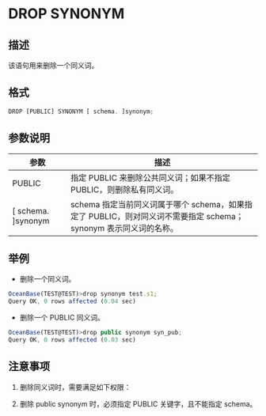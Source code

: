 DROP SYNONYM 
=================================



描述 
-----------

该语句用来删除一个同义词。

格式 
-----------

```javascript
DROP [PUBLIC] SYNONYM [ schema. ]synonym;
```



参数说明 
-------------



|          参数          |                                     描述                                     |
|----------------------|----------------------------------------------------------------------------|
| PUBLIC               | 指定 PUBLIC 来删除公共同义词；如果不指定 PUBLIC，则删除私有同义词。                                  |
| \[ schema. \]synonym | schema 指定当前同义词属于哪个 schema，如果指定了 PUBLIC，则对同义词不需要指定 schema；synonym 表示同义词的名称。 |



举例 
-----------

* 删除一个同义词。

  




```javascript
OceanBase(TEST@TEST)>drop synonym test.s1;
Query OK, 0 rows affected (0.04 sec)
```



* 删除一个 PUBLIC 同义词。

  




```javascript
OceanBase(TEST@TEST)>drop public synonym syn_pub;
Query OK, 0 rows affected (0.03 sec)
```



注意事项 
-------------

1. 删除同义词时，需要满足如下权限：

   






<!-- -->



<!-- -->



2. 删除 public synonym 时，必须指定 PUBLIC 关键字，且不能指定 schema。

   



